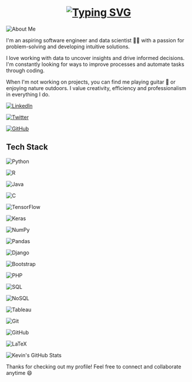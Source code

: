 <!-- Add animated title -->

<h1 align="center" style="padding: 0 100px;"> 

<a href="https://git.io/typing-svg">

<img src="https://readme-typing-svg.demolab.com?font=Fira+Code&size=25&pause=1000&color=F7D74E&center=true&vCenter=true&width=435&lines=Hi,+I'm+Kevin+Kareithi;Junior+Data+Scientist" alt="Typing SVG" />

</a>

</h1>

<!-- About me -->

![About Me](https://img.shields.io/badge/About-Me-purple?style=for-the-badge)

I'm an aspiring software engineer and data scientist 👨‍💻 with a passion for problem-solving and developing intuitive solutions.

I love working with data to uncover insights and drive informed decisions. I'm constantly looking for ways to improve processes and automate tasks through coding. 

When I'm not working on projects, you can find me playing guitar 🎸 or enjoying nature outdoors. I value creativity, efficiency and professionalism in everything I do.

<!-- Social media badges -->

[![LinkedIn](https://img.shields.io/badge/LinkedIn-0077B5?style=for-the-badge&logo=linkedin&logoColor=white)](www.linkedin.com/in/kevin-kareithi-streetcoder)

[![Twitter](https://img.shields.io/badge/Twitter-1DA1F2?style=for-the-badge&logo=twitter&logoColor=white)](https://twitter.com/Street_coderKe)

[![GitHub](https://img.shields.io/badge/GitHub-333?style=for-the-badge&logo=github&logoColor=white)](https://github.com/KevinStreetCoder)

<!-- Tech stack -->

## Tech Stack

![Python](https://img.shields.io/badge/-Python-3776AB?style=flat&logo=python&logoColor=white) 

![R](https://img.shields.io/badge/-R-276DC3?style=flat&logo=r&logoColor=white)

![Java](https://img.shields.io/badge/-Java-007396?style=flat&logo=java&logoColor=white)  

![C](https://img.shields.io/badge/-C-A8B9CC?style=flat&logo=c&logoColor=white)

![TensorFlow](https://img.shields.io/badge/-TensorFlow-FF6F00?style=flat&logo=tensorflow&logoColor=white)

![Keras](https://img.shields.io/badge/-Keras-D00000?style=flat&logo=keras&logoColor=white)  

![NumPy](https://img.shields.io/badge/-NumPy-013243?style=flat&logo=numpy&logoColor=white)

![Pandas](https://img.shields.io/badge/-Pandas-150458?style=flat&logo=pandas&logoColor=white)

![Django](https://img.shields.io/badge/-Django-092E20?style=flat&logo=django&logoColor=white)

![Bootstrap](https://img.shields.io/badge/-Bootstrap-7952B3?style=flat&logo=bootstrap&logoColor=white)

![PHP](https://img.shields.io/badge/-PHP-777BB4?style=flat&logo=php&logoColor=white)  

![SQL](https://img.shields.io/badge/-SQL-4479A1?style=flat&logo=mysql&logoColor=white)

![NoSQL](https://img.shields.io/badge/-NoSQL-D1203A?style=flat&logo=mongodb&logoColor=white)

![Tableau](https://img.shields.io/badge/-Tableau-E97627?style=flat&logo=tableau&logoColor=white)

![Git](https://img.shields.io/badge/-Git-F05032?style=flat&logo=git&logoColor=white)

![GitHub](https://img.shields.io/badge/-GitHub-181717?style=flat&logo=github&logoColor=white)  

![LaTeX](https://img.shields.io/badge/-LaTeX-008080?style=flat&logo=latex&logoColor=white)

<!-- GitHub stats -->

![Kevin's GitHub Stats](https://github-readme-stats.vercel.app/api?username=KevinStreetCoder&show_icons=true&theme=radical&count_private=true)

<!-- Closing -->

Thanks for checking out my profile! Feel free to connect and collaborate anytime 😄
